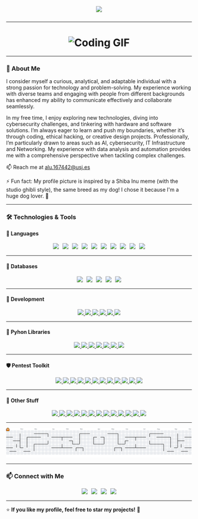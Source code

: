 <h1 align="center">
  <img src="https://readme-typing-svg.demolab.com?font=Fira+Code&size=24&pause=1000&color=F7F7F7&center=true&vCenter=true&width=600&lines=Hi+there!+I'm+Maximo+🚀;Passionate+Engineer+%26+Tech+Enthusiast!">
</h1>

---

<h1 align="center">
  <img src="https://tenor.com/view/cats-cat-computer-gif-15556901.gif" alt="Coding GIF">
</h1>

---

### 📖 About Me
I consider myself a curious, analytical, and adaptable individual with a strong passion for technology and problem-solving. My experience working with diverse teams and engaging with people from different backgrounds has enhanced my ability to communicate effectively and collaborate seamlessly.

In my free time, I enjoy exploring new technologies, diving into cybersecurity challenges, and tinkering with hardware and software solutions. I’m always eager to learn and push my boundaries, whether it’s through coding, ethical hacking, or creative design projects.
Professionally, I’m particularly drawn to areas such as AI, cybersecurity, IT Infrastructure and Networking. My experience with data analysis and automation provides me with a comprehensive perspective when tackling complex challenges.

📫 Reach me at [alu.167442@usj.es](mailto:alu.167442@usj.es)  

⚡ Fun fact: My profile picture is inspired by a Shiba Inu meme (with the studio ghibli style), the same breed as my dog! I chose it because I'm a huge dog lover. 🐶

---

### 🛠 Technologies & Tools

#### 🚀 Languages
<div align="center" style="display: flex; flex-wrap: wrap; gap: 10px; justify-content: center;">
  <a href="https://devdocs.io/c/">
    <img src="https://img.shields.io/badge/C-A8B9CC?style=for-the-badge&logo=c&logoColor=white">
  </a>
  <a href="https://cplusplus.com/doc/">
    <img src="https://img.shields.io/badge/C++-00599C?style=for-the-badge&logo=c%2b%2b&logoColor=white">
  </a>
  <a href="https://docs.oracle.com/en/java/">
    <img src="https://img.shields.io/badge/Java-007396?style=for-the-badge&logo=java&logoColor=white">
  </a>
  <a href="https://docs.python.org/3/">
    <img src="https://img.shields.io/badge/Python-3776AB?style=for-the-badge&logo=python&logoColor=white">
  </a>
  <a href="https://developer.mozilla.org/en-US/docs/Web/JavaScript">
    <img src="https://img.shields.io/badge/JavaScript-F7DF1E?style=for-the-badge&logo=javascript&logoColor=black">
  </a>
  <a href="https://www.arduino.cc/reference/en/">
    <img src="https://img.shields.io/badge/Arduino-00979D?style=for-the-badge&logo=arduino&logoColor=white">
  </a>
  <a href="https://www.gnu.org/software/bash/">
    <img src="https://img.shields.io/badge/Bash-121011?style=for-the-badge&logo=gnu-bash&logoColor=white">
  </a>
  <a href="https://www.sqltutorial.org/">
    <img src="https://img.shields.io/badge/SQL-4479A1?style=for-the-badge&logo=postgresql&logoColor=white">
  </a>
  <a href="https://www.r-project.org/">
    <img src="https://img.shields.io/badge/R-276DC3?style=for-the-badge&logo=r&logoColor=white">
  </a>
  <a href="https://kotlinlang.org/docs/home.html">
    <img src="https://img.shields.io/badge/Kotlin-0095D5?style=for-the-badge&logo=kotlin&logoColor=white">
  </a>
</div>


---

#### 💾 Databases
<div align="center" style="display: flex; flex-wrap: wrap; gap: 10px; justify-content: center;">
  <a href="https://redis.io/documentation">
    <img src="https://img.shields.io/badge/Redis-DC382D?style=for-the-badge&logo=redis&logoColor=white">
  </a>
  <a href="https://www.postgresql.org/docs/">
    <img src="https://img.shields.io/badge/PostgreSQL-336791?style=for-the-badge&logo=postgresql&logoColor=white">
  </a>
  <a href="https://www.mongodb.com/docs/">
    <img src="https://img.shields.io/badge/MongoDB-47A248?style=for-the-badge&logo=mongodb&logoColor=white">
  </a>
  <a href="https://dev.mysql.com/doc/">
    <img src="https://img.shields.io/badge/MySQL-4479A1?style=for-the-badge&logo=mysql&logoColor=white">
  </a>
  <a href="https://cassandra.apache.org/doc/latest/">
    <img src="https://img.shields.io/badge/Cassandra-1287B1?style=for-the-badge&logo=apachecassandra&logoColor=white">
  </a>
</div>


---

#### 🔧 Development  

<div align="center">
  <a href="https://react.dev/docs/getting-started">
    <img src="https://img.shields.io/badge/React-61DAFB?style=for-the-badge&logo=react&logoColor=black">
  </a>
  <a href="https://nodejs.org/en/docs">
    <img src="https://img.shields.io/badge/Node.js-339933?style=for-the-badge&logo=node.js&logoColor=white">
  </a>
    <a href="https://developer.mozilla.org/en-US/docs/Web/HTML">
    <img src="https://img.shields.io/badge/HTML5-E34F26?style=for-the-badge&logo=html5&logoColor=white">
  </a>
  <a href="https://developer.mozilla.org/en-US/docs/Web/CSS">
    <img src="https://img.shields.io/badge/CSS3-1572B6?style=for-the-badge&logo=css3&logoColor=white">
  </a>
  <a href="https://developer.mozilla.org/en-US/docs/Web/JavaScript">
    <img src="https://img.shields.io/badge/JavaScript-F7DF1E?style=for-the-badge&logo=javascript&logoColor=black">
  </a>
  <a href="https://www.python.org/doc/">
    <img src="https://img.shields.io/badge/Python-3776AB?style=for-the-badge&logo=python&logoColor=white">
  </a>
</div>

---

#### 🧠 Pyhon Libraries  

<div align="center">
  <a href="https://numpy.org/doc/">
    <img src="https://img.shields.io/badge/Numpy-013243?style=for-the-badge&logo=numpy&logoColor=white">
  </a>
  <a href="https://pandas.pydata.org/docs/">
    <img src="https://img.shields.io/badge/Pandas-150458?style=for-the-badge&logo=pandas&logoColor=white">
  </a>
  <a href="https://opencv.org/">
    <img src="https://img.shields.io/badge/OpenCV-5C3EE8?style=for-the-badge&logo=opencv&logoColor=white">
  </a>
  <a href="https://google.github.io/mediapipe/">
    <img src="https://img.shields.io/badge/MediaPipe-FF6F00?style=for-the-badge&logo=google&logoColor=white">
  </a>
  <a href="https://github.com/serengil/deepface">
    <img src="https://img.shields.io/badge/DeepFace-000000?style=for-the-badge&logo=deepface&logoColor=white">
  </a>
  <a href="https://scikit-learn.org/stable/">
    <img src="https://img.shields.io/badge/Scikit--Learn-F7931E?style=for-the-badge&logo=scikit-learn&logoColor=white">
  </a>
  <a href="https://matplotlib.org/stable/contents.html">
    <img src="https://img.shields.io/badge/Matplotlib-11557C?style=for-the-badge&logo=matplotlib&logoColor=white">
  </a>
</div>

---

#### 🛡 Pentest Toolkit  
<div align="center">
  <a href="https://www.kali.org/docs/">
    <img src="https://img.shields.io/badge/Kali_Linux-557C94?style=for-the-badge&logo=kali-linux&logoColor=white">
  </a>
  <a href="https://docs.metasploit.com/">
    <img src="https://img.shields.io/badge/Metasploit-1572B6?style=for-the-badge&logo=metasploit&logoColor=white">
  </a>
  <a href="https://nmap.org/book/man.html">
    <img src="https://img.shields.io/badge/Nmap-00479C?style=for-the-badge&logo=nmap&logoColor=white">
  </a>
  <a href="https://portswigger.net/burp/documentation">
    <img src="https://img.shields.io/badge/Burp_Suite-FF7139?style=for-the-badge&logo=burp-suite&logoColor=white">
  </a>
  <a href="https://www.wireshark.org/docs/">
    <img src="https://img.shields.io/badge/Wireshark-1679A7?style=for-the-badge&logo=wireshark&logoColor=white">
  </a>
  <a href="https://nmap.org/ncat/">
    <img src="https://img.shields.io/badge/Netcat-000000?style=for-the-badge&logoColor=white">
  </a>
  <a href="https://tools.kali.org/web-applications/whatweb">
    <img src="https://img.shields.io/badge/WhatWeb-6A0DAD?style=for-the-badge&logoColor=white">
  </a>
  <a href="https://reverse-shell.sh/">
    <img src="https://img.shields.io/badge/Reverse_Shell-FB4444?style=for-the-badge&logoColor=white">
  </a>
  <a href="https://curl.se/docs/">
    <img src="https://img.shields.io/badge/cURL-0077AA?style=for-the-badge&logo=curl&logoColor=white">
  </a>
  <a href="https://www.cvedetails.com/">
    <img src="https://img.shields.io/badge/CVE_Details-B60205?style=for-the-badge&logoColor=white">
  </a>
  <a href="https://portswigger.net/web-security/command-injection">
    <img src="https://img.shields.io/badge/Command_Injection-8E44AD?style=for-the-badge&logoColor=white">
  </a>
  <a href="https://www.openwall.com/john/">
    <img src="https://img.shields.io/badge/John_the_Ripper-333333?style=for-the-badge&logoColor=white">
  </a>
</div>

---

#### 🎯 Other Stuff  
<div align="center">
  <a href="https://www.linux.org/pages/download/">
    <img src="https://img.shields.io/badge/Linux-FCC624?style=for-the-badge&logo=linux&logoColor=black">
  </a>
  <a href="https://docs.docker.com/">
    <img src="https://img.shields.io/badge/Docker-2496ED?style=for-the-badge&logo=docker&logoColor=white">
  </a>
  <a href="https://ubuntu.com/tutorials">
    <img src="https://img.shields.io/badge/Ubuntu-E95420?style=for-the-badge&logo=ubuntu&logoColor=white">
  </a>
  <a href="https://www.debian.org/doc/">
    <img src="https://img.shields.io/badge/Debian-A81D33?style=for-the-badge&logo=debian&logoColor=white">
  </a>
  <a href="https://www.raspberrypi.com/documentation/">
    <img src="https://img.shields.io/badge/Raspberry_Pi-A22846?style=for-the-badge&logo=raspberry-pi&logoColor=white">
  </a>
  <a href="https://www.autodesk.com/products/fusion-360/overview">
    <img src="https://img.shields.io/badge/Fusion_360-FFB100?style=for-the-badge&logo=autodesk&logoColor=black">
  </a>
  <a href="https://code.visualstudio.com/">
    <img src="https://img.shields.io/badge/VS_Code-007ACC?style=for-the-badge&logo=visual-studio-code&logoColor=white">
  </a>
  <a href="https://git-scm.com/doc">
    <img src="https://img.shields.io/badge/Git-F05032?style=for-the-badge&logo=git&logoColor=white">
  </a>
  <a href="https://www.markdownguide.org/">
    <img src="https://img.shields.io/badge/Markdown-000000?style=for-the-badge&logo=markdown&logoColor=white">
  </a>
  <a href="https://unity.com/">
    <img src="https://img.shields.io/badge/Unity-000000?style=for-the-badge&logo=unity&logoColor=white">
  </a>
  <a href="https://www.eclipse.org/documentation/">
    <img src="https://img.shields.io/badge/Eclipse-2C2255?style=for-the-badge&logo=eclipse&logoColor=white">
  </a>
  <a href="https://filezilla-project.org/">
    <img src="https://img.shields.io/badge/FileZilla-BF0000?style=for-the-badge&logo=filezilla&logoColor=white">
  </a>
  <a href="https://colab.research.google.com/">
    <img src="https://img.shields.io/badge/Google_Colab-F9AB00?style=for-the-badge&logo=google-colab&logoColor=black">
  </a>
</div>

---

![pacman contribution graph](https://raw.githubusercontent.com/mxz-11/mxz-11/output/pacman-contribution-graph.svg)

---

### 📫 Connect with Me  
<div align="center" style="display: flex; flex-wrap: wrap; gap: 10px; justify-content: center;">
  <a href="https://www.linkedin.com/in/maximo-valenciano-alvarez/">
    <img src="https://img.shields.io/badge/LinkedIn-0A66C2?style=for-the-badge&logo=linkedin&logoColor=white">
  </a>
  <a href="https://github.com/Mxz-11">
    <img src="https://img.shields.io/badge/GitHub-181717?style=for-the-badge&logo=github&logoColor=white">
  </a>
  <a href="https://makerworld.com/en/@max_zgz">
    <img src="https://img.shields.io/badge/MakerWorld-00AEEF?style=for-the-badge&logo=makerworld&logoColor=white">
  </a>
  <a href="https://wuolah.com/profile/Mxz11">
    <img src="https://img.shields.io/badge/Wuolah-FFD700?style=for-the-badge&logo=bookstack&logoColor=white">
  </a>
</div>

---

⭐ **If you like my profile, feel free to star my projects!** 🚀
